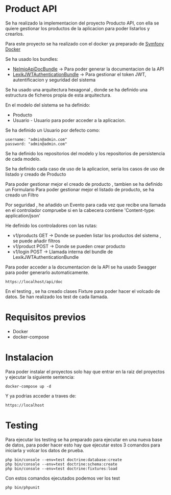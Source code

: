 
# Product API

Se ha realizado la implementacion del proyecto Producto API, con ella se quiere gestionar los productos de la aplicacion para poder listarlos y crearlos.

Para este proyecto se ha realizado con el docker ya preparado de [Symfony Docker](https://github.com/dunglas/symfony-docker)

Se ha usado los bundles:
* [NelmioApiDocBundle](https://symfony.com/bundles/NelmioApiDocBundle/current/index.html) -> Para poder generar la documentacion de la API
* [LexikJWTAuthenticationBundle](https://symfony.com/bundles/LexikJWTAuthenticationBundle/current/index.html) -> Para gestionar el token JWT, autentificacion y seguridad del sistema

Se ha usado una arquitectura hexagonal , donde se ha definido una estructura de ficheros propia de esta arquitectura.

En el modelo del sistema se ha definido:
* Producto
* Usuario - Usuario para poder acceder a la aplicacion.

Se ha definido un Usuario por defecto como:
```
username: "admin@admin.com"
password: "admin@admin.com"
```
Se ha definido los repositorios del modelo y los repositorios de persistencia de cada modelo.

Se ha definido cada caso de uso de la aplicacion, seria los casos de uso de listado y creado de Producto

Para poder gestionar mejor el creado de producto , tambien se ha definido un Formulario
Para poder gestionar mejor el listado de producto, se ha creado un Filtro

Por seguridad , he añadido un Evento para cada vez que recibe una llamada en el controlador compruebe si en la cabecera contiene 'Content-type: application/json'

He definido los controladores con las rutas:
* v1/products GET -> Donde se pueden listar los productos del sistema , se puede añadir filtros
* v1/product POST -> Donde se pueden crear producto
* v1/login POST -> Llamada interna del bundle de LexikJWTAuthenticationBundle

Para poder acceder a la documentacion de la API se ha usado Swagger para poder generarlo automaticamente.
```
https://localhost/api/doc
```
En el testing , se ha creado clases Fixture para poder hacer el volcado de datos. Se han realizado los test de cada llamada.

# Requisitos previos
* Docker
* docker-compose

# Instalacion
Para poder instalar el proyectos solo hay que entrar en la raiz del proyectos y ejecutar la siguiente sentencia:
```
docker-compose up -d
```
Y ya podrias acceder a traves de:
```
https://localhost
```

# Testing
Para ejecutar los testing se ha preparado para ejecutar en una nueva base de datos, para poder hacer esto hay que ejecutar estos 3 comandos para iniciarla y volcar los datos de prueba.

```
php bin/console --env=test doctrine:database:create
php bin/console --env=test doctrine:schema:create
php bin/console --env=test doctrine:fixtures:load
```
Con estos comandos ejecutados podemos ver los test

```
php bin/phpunit
```
